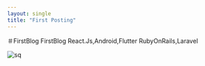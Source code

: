 ```yaml
---
layout: single
title: "First Posting"
---
```


＃FirstBlog
FirstBlog
React.Js,Android,Flutter
RubyOnRails,Laravel

![sq]({{site.url}}\images\2023-05-13-first\sq-1685899817671-20.png)
